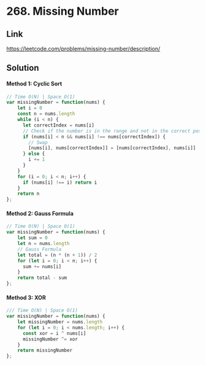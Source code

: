 # 268. Missing Number

## Link
https://leetcode.com/problems/missing-number/description/

## Solution
#### Method 1: Cyclic Sort
```javascript
// Time O(N) | Space O(1)
var missingNumber = function(nums) {
    let i = 0
    const n = nums.length
    while (i < n) {
      let correctIndex = nums[i]
      // Check if the number is in the range and not in the correct position
      if (nums[i] < n && nums[i] !== nums[correctIndex]) {
        // Swap
        [nums[i], nums[correctIndex]] = [nums[correctIndex], nums[i]]
      } else {
        i += 1
      }
    }
    for (i = 0; i < n; i++) {
      if (nums[i] !== i) return i
    }
    return n
};
```
#### Method 2: Gauss Formula
```javascript
// Time O(N) | Space O(1)
var missingNumber = function(nums) {
    let sum = 0
    let n = nums.length
    // Gauss Formula
    let total = (n * (n + 1)) / 2
    for (let i = 0; i < n; i++) {
      sum += nums[i]
    }
    return total - sum
};
```
#### Method 3: XOR
```javascript
/// Time O(N) | Space O(1)
var missingNumber = function(nums) {
    let missingNumber = nums.length
    for (let i = 0; i < nums.length; i++) {
      const xor = i ^ nums[i]
      missingNumber ^= xor
    }
    return missingNumber
};
```
